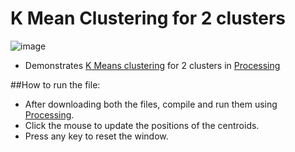 # **K Mean Clustering for 2 clusters**

![image](https://user-images.githubusercontent.com/94090874/214584403-982672eb-2b89-49fc-8e20-a8327b063b72.png)

- Demonstrates [K Means clustering](https://www.javatpoint.com/k-means-clustering-algorithm-in-machine-learning) for 2 clusters in [Processing](www.processing.org)

##How to run the file:
- After downloading both the files, compile and run them using [Processing](www.processing.org).
- Click the mouse to update the positions of the centroids.
- Press any key to reset the window.
